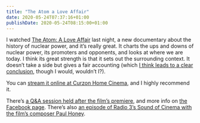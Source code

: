 ```yaml
---
title: "The Atom a Love Affair"
date: 2020-05-24T07:37:16+01:00
publishDate: 2020-05-24T08:15:00+01:00
---
```


I watched [The Atom: A Love Affair][web] last night, a new documentary about the history of nuclear power, and it’s really great. It charts the ups and downs of nuclear power, its promoters and opponents, and looks at where we are today. I think its great strength is that it sets out the surrounding context. It doesn’t take a side but gives a fair accounting (which [I think leads to a clear conclusion][cnd], though I would, wouldn’t I?).

You can [stream it online at Curzon Home Cinema][curzon], and I highly recommend it.

There’s [a Q&A session held after the film’s premiere][yt], and more info on [the Facebook page][fb]. There’s also [an episode of Radio 3’s Sound of Cinema with the film’s composer Paul Honey][radio3].

[web]: https://theatomfilm.com/
[cnd]: https://cnduk.org/campaigns/no-nuclear-power/
[fb]: https://www.facebook.com/theatomfilm
[curzon]: https://www.curzonhomecinema.com/film/watch-atom-a-love-affair-online
[yt]: https://www.youtube.com/watch?v=RqUnaEi9UgM
[radio3]: https://www.bbc.co.uk/sounds/play/m000jg85
